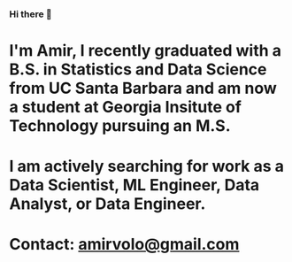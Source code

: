 ### Hi there 👋

# I'm Amir, I recently graduated with a B.S. in Statistics and Data Science from UC Santa Barbara and am now a student at Georgia Insitute of Technology pursuing an M.S.
# I am actively searching for work as a Data Scientist, ML Engineer, Data Analyst, or Data Engineer.
# Contact: amirvolo@gmail.com
